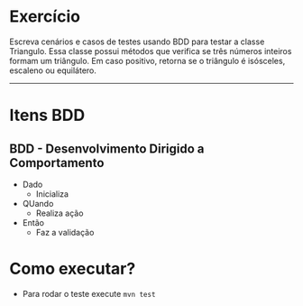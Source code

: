 # Exercício

Escreva cenários e casos de testes usando BDD para testar a classe Triangulo. Essa classe possui métodos que verifica se três números inteiros formam um triângulo. Em caso positivo, retorna se o triângulo é isósceles, escaleno ou equilátero.

***

# Itens BDD
## BDD - Desenvolvimento Dirigido a Comportamento
* Dado
    * Inicializa
* QUando
    * Realiza ação
* Então
    * Faz a validação

# Como executar?
* Para rodar o teste execute `mvn test`